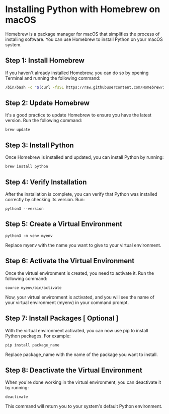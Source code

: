 # Installing Python with Homebrew on macOS

Homebrew is a package manager for macOS that simplifies the process of installing software. You can use Homebrew to install Python on your macOS system.

## Step 1: Install Homebrew

If you haven't already installed Homebrew, you can do so by opening Terminal and running the following command:

```bash
/bin/bash -c "$(curl -fsSL https://raw.githubusercontent.com/Homebrew/install/HEAD/install.sh)"
 ````


## Step 2: Update Homebrew

It's a good practice to update Homebrew to ensure you have the latest version. Run the following command:

```brew update ```

## Step 3: Install Python
Once Homebrew is installed and updated, you can install Python by running:

```brew install python```


## Step 4: Verify Installation
After the installation is complete, you can verify that Python was installed correctly by checking its version. Run:

```python3 --version ```


## Step 5: Create a Virtual Environment
``` python3 -m venv myenv ```

Replace myenv with the name you want to give to your virtual environment.

## Step 6: Activate the Virtual Environment

Once the virtual environment is created, you need to activate it. Run the following command:

``` source myenv/bin/activate ```


Now, your virtual environment is activated, and you will see the name of your virtual environment (myenv) in your command prompt.

## Step 7: Install Packages [ Optional ] 

With the virtual environment activated, you can now use pip to install Python packages. For example:

``` pip install package_name ```

Replace package_name with the name of the package you want to install.

## Step 8: Deactivate the Virtual Environment

When you're done working in the virtual environment, you can deactivate it by running:

``` deactivate ```

This command will return you to your system's default Python environment.
